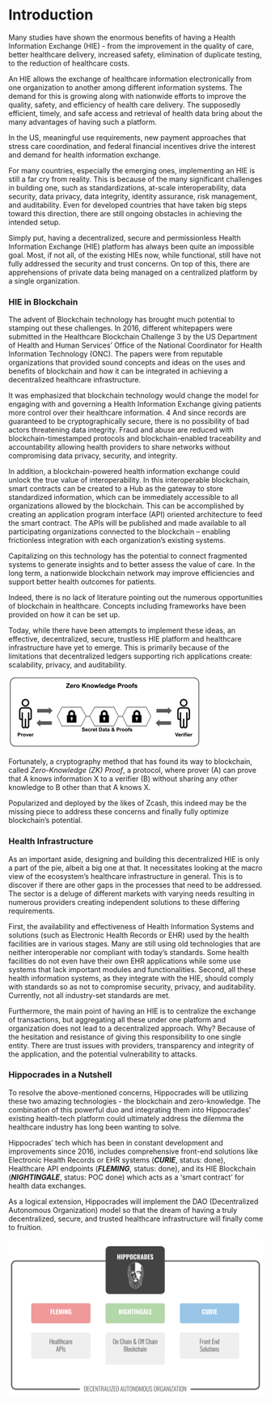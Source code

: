 # Introduction

Many studies have shown the enormous benefits of having a Health Information Exchange (HIE) - from the improvement in the quality of care, better healthcare delivery, increased safety, elimination of duplicate testing, to the reduction of healthcare costs.

An HIE allows the exchange of healthcare information electronically from one organization to another among different information systems. The demand for this is growing along with nationwide efforts to improve the quality, safety, and efficiency of health care delivery. The supposedly efficient, timely, and safe access and retrieval of health data bring about the many advantages of having such a platform.

In the US, meaningful use requirements, new payment approaches that stress care coordination, and federal financial incentives drive the interest and demand for health information exchange.

For many countries, especially the emerging ones, implementing an HIE is still a far cry from reality. This is because of the many significant challenges in building one, such as standardizations, at-scale interoperability, data security, data privacy, data integrity, identity assurance, risk management, and auditability. Even for developed countries that have taken big steps toward this direction, there are still ongoing obstacles in achieving the intended setup.

Simply put, having a decentralized, secure and permissionless Health Information Exchange (HIE) platform has always been quite an impossible goal. Most, if not all, of the existing HIEs now, while functional, still have not fully addressed the security and trust concerns. On top of this, there are apprehensions of private data being managed on a centralized platform by a single organization.

### HIE in Blockchain

The advent of Blockchain technology has brought much potential to stamping out these challenges. In 2016, different whitepapers were submitted in the Healthcare Blockchain Challenge 3 by the US Department of Health and Human Services’ Office of the National Coordinator for Health Information Technology (ONC). The papers were from reputable organizations that provided sound concepts and ideas on the uses and benefits of blockchain and how it can be integrated in achieving a decentralized healthcare infrastructure.

It was emphasized that blockchain technology would change the model for engaging with and governing a Health Information Exchange giving patients more control over their healthcare information. 4 And since records are guaranteed to be cryptographically secure, there is no possibility of bad actors threatening data integrity. Fraud and abuse are reduced with blockchain-timestamped protocols and blockchain-enabled traceability and accountability allowing health providers to share networks without compromising data privacy, security, and integrity.

In addition, a blockchain-powered health information exchange could unlock the true value of interoperability. In this interoperable blockchain, smart contracts can be created to a Hub as the gateway to store standardized information, which can be immediately accessible to all organizations allowed by the blockchain. This can be accomplished by creating an application program interface (API) oriented architecture to feed the smart contract. The APIs will be published and made available to all participating organizations connected to the blockchain – enabling frictionless integration with each organization’s existing systems.

Capitalizing on this technology has the potential to connect fragmented systems to generate insights and to better assess the value of care. In the long term, a nationwide blockchain network may improve efficiencies and support better health outcomes for patients.

Indeed, there is no lack of literature pointing out the numerous opportunities of blockchain in healthcare. Concepts including frameworks have been provided on how it can be set up.

Today, while there have been attempts to implement these ideas, an effective, decentralized, secure, trustless HIE platform and healthcare infrastructure have yet to emerge. This is primarily because of the limitations that decentralized ledgers supporting rich applications create: scalability, privacy, and auditability.

![](../.gitbook/assets/hippocrades-zkproof.png)

Fortunately, a cryptography method that has found its way to blockchain, called _Zero-Knowledge (ZK) Proof_, a protocol, where prover (A) can prove that A knows information X to a verifier (B) without sharing any other knowledge to B other than that A knows X.

Popularized and deployed by the likes of Zcash, this indeed may be the missing piece to address these concerns and finally fully optimize blockchain’s potential.

### Health Infrastructure

As an important aside, designing and building this decentralized HIE is only a part of the pie, albeit a big one at that. It necessitates looking at the macro view of the ecosystem’s healthcare infrastructure in general. This is to discover if there are other gaps in the processes that need to be addressed. The sector is a deluge of different markets with varying needs resulting in numerous providers creating independent solutions to these differing requirements.

First, the availability and effectiveness of Health Information Systems and solutions (such as Electronic Health Records or EHR) used by the health facilities are in various stages. Many are still using old technologies that are neither interoperable nor compliant with today’s standards. Some health facilities do not even have their own EHR applications while some use systems that lack important modules and functionalities. Second, all these health information systems, as they integrate with the HIE, should comply with standards so as not to compromise security, privacy, and auditability. Currently, not all industry-set standards are met.

Furthermore, the main point of having an HIE is to centralize the exchange of transactions, but aggregating all these under one platform and organization does not lead to a decentralized approach. Why? Because of the hesitation and resistance of giving this responsibility to one single entity. There are trust issues with providers, transparency and integrity of the application, and the potential vulnerability to attacks.

### Hippocrades in a Nutshell

To resolve the above-mentioned concerns, Hippocrades will be utilizing these two amazing technologies - the blockchain and zero-knowledge. The combination of this powerful duo and integrating them into Hippocrades’ existing health-tech platform could ultimately address the dilemma the healthcare industry has long been wanting to solve.

Hippocrades’ tech which has been in constant development and improvements since 2016, includes comprehensive front-end solutions like Electronic Health Records or EHR systems (_**CURIE**_, status: done), Healthcare API endpoints (_**FLEMING**_, status: done), and its HIE Blockchain (_**NIGHTINGALE**_, status: POC done) which acts as a ‘smart contract’ for health data exchanges.

As a logical extension, Hippocrades will implement the DAO (Decentralized Autonomous Organization) model so that the dream of having a truly decentralized, secure, and trusted healthcare infrastructure will finally come to fruition.

![](<../.gitbook/assets/Screenshot from 2022-02-23 16-21-04.png>)
